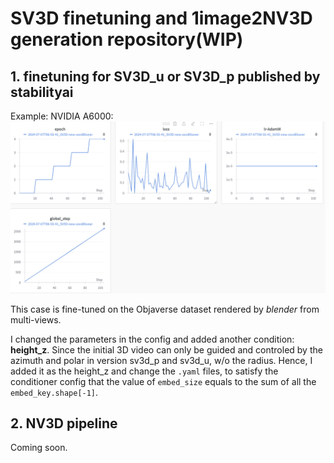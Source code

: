 # SV3D finetuning and 1image2NV3D generation repository(WIP)

## 1. finetuning for SV3D_u or SV3D_p published by stabilityai
Example: NVIDIA A6000: ![alt text](assets/image.png)

This case is fine-tuned on the Objaverse dataset rendered by <i>blender</i> from multi-views.

I changed the parameters in the config and added another condition: **height_z**. Since the initial 3D video can only be guided and controled by the azimuth and polar in version sv3d_p and sv3d_u, w/o the radius. Hence, I added it as the height_z and change the `.yaml` files, to satisfy the conditioner config that the value of `embed_size` equals to the sum of all the `embed_key.shape[-1]`.

## 2. NV3D pipeline

Coming soon.